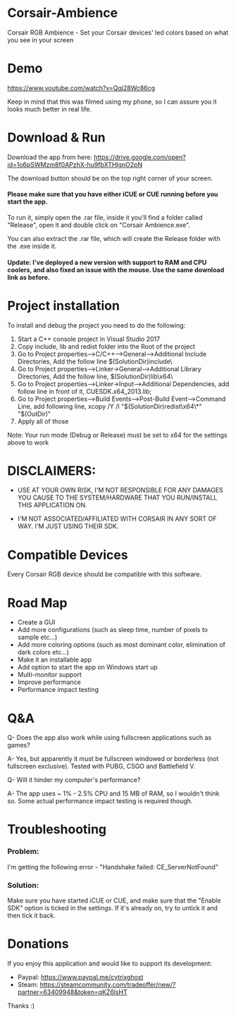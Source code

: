 # Corsair-Ambience
Corsair RGB Ambience - Set your Corsair devices' led colors based on what you see in your screen


# Demo
https://www.youtube.com/watch?v=Qqj28Wc86cg

Keep in mind that this was filmed using my phone, so I can assure you it looks much better in real life.

# Download & Run
Download the app from here: https://drive.google.com/open?id=1o6pSWMzm8f0APzhX-hu9fbXTHlgnO2pN

The download button should be on the top right corner of your screen.

#### Please make sure that you have either iCUE or CUE running before you start the app.

To run it, simply open the .rar file, inside it you'll find a folder called "Release", open it and double click on "Corsair Ambience.exe".

You can also extract the .rar file, which will create the Release folder with the .exe inside it.

#### Update: I've deployed a new version with support to RAM and CPU coolers, and also fixed an issue with the mouse. Use the same download link as before.

# Project installation
To install and debug the project you need to do the following:

1. Start a C++ console project in Visual Studio 2017
2. Copy include, lib and redist folder into the Root of the project
3. Go to Project properties-->C/C++-->General-->Additional Include Directories, Add the follow line $(SolutionDir)include\
4. Go to Project properties-->Linker->General-->Additional Library Directories, Add the follow line, $(SolutionDir)lib\x64\
5. Go to Project properties-->Linker->Input-->Additional Dependencies, add follow line in front of it, CUESDK.x64_2013.lib;
6. Go to Project properties-->Build Events-->Post-Build Event-->Command Line, add following line, xcopy /Y /I "$(SolutionDir)redist\x64\*" "$(OutDir)"
7. Apply all of those

Note: Your run mode (Debug or Release) must be set to x64 for the settings above to work


# DISCLAIMERS: 
- USE AT YOUR OWN RISK, I'M NOT RESPONSIBLE FOR ANY DAMAGES YOU CAUSE TO THE SYSTEM/HARDWARE THAT YOU RUN/INSTALL THIS APPLICATION ON.

- I'M NOT ASSOCIATED/AFFILIATED WITH CORSAIR IN ANY SORT OF WAY. I'M JUST USING THEIR SDK.


# Compatible Devices
Every Corsair RGB device should be compatible with this software.

# Road Map
- Create a GUI
- Add more configurations (such as sleep time, number of pixels to sample etc...)
- Add more coloring options (such as most dominant color, elimination of dark colors etc...)
- Make it an installable app
- Add option to start the app on Windows start up
- Multi-monitor support
- Improve performance
- Performance impact testing

# Q&A
Q- Does the app also work while using fullscreen applications such as games?

A- Yes, but apparently it must be fullscreen windowed or borderless (not fullscreen exclusive). Tested with PUBG, CSGO and Battlefield V.

Q- Will it hinder my computer's performance?

A- The app uses ~ 1% - 2.5% CPU and 15 MB of RAM, so I wouldn't think so. Some actual performance impact testing is required though.


# Troubleshooting
### Problem:
I'm getting the following error - "Handshake failed: CE_ServerNotFound"

### Solution: 
Make sure you have started iCUE or CUE, and make sure that the "Enable SDK" option is ticked in the settings. If it's already on, try to untick it and then tick it back.

# Donations
If you enjoy this application and would like to support its development: 

- Paypal: https://www.paypal.me/cytrixghost
- Steam: https://steamcommunity.com/tradeoffer/new/?partner=63409948&token=qKZ6lsHT 

Thanks :)
